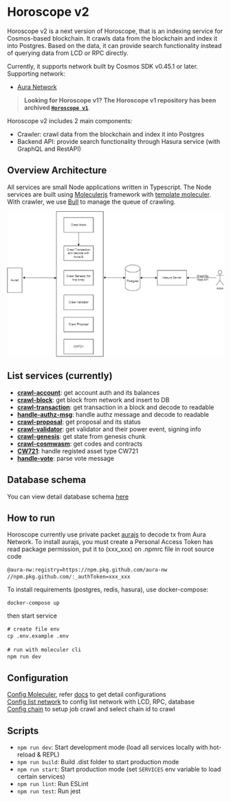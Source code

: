 # Horoscope v2

Horoscope v2 is a next version of Horoscope, that is an indexing service for Cosmos-based blockchain. It crawls data from the blockchain and index it into Postgres. Based on the data, it can provide search functionality instead of querying data from LCD or RPC directly.

Currently, it supports network built by Cosmos SDK v0.45.1 or later. Supporting network:

- [Aura Network](https://github.com/aura-nw/aura)

> **Looking for Horoscope v1? The Horoscope v1 repository has been archived [`Horoscope v1`](https://github.com/aura-nw/Horoscope)**.

Horoscope v2 includes 2 main components:

- Crawler: crawl data from the blockchain and index it into Postgres
- Backend API: provide search functionality through Hasura service (with GraphQL and RestAPI)

## Overview Architecture

All services are small Node applications written in Typescript. The Node services are built using [Moleculerjs](https://moleculer.services/) framework with [template moleculer](https://github.com/aura-nw/moleculer-ts-base).
With crawler, we use [Bull](https://github.com/OptimalBits/bull/tree/master) to manage the queue of crawling.

![image](docs/images/overview-architect.png)

## List services (currently)

- [**crawl-account**](./docs/services/crawl-account/crawl-account.md): get account auth and its balances
- [**crawl-block**](./docs/services/crawl-block/crawl-block.md): get block from network and insert to DB
- [**crawl-transaction**](./docs/services/crawl-transaction/crawl-tx.md): get transaction in a block and decode to readable
- [**handle-authz-msg**](./docs/services/crawl-transaction/handle-authz-tx-msg.md): handle authz message and decode to readable
- [**crawl-proposal**](./docs/services/crawl-proposal/crawl-proposal.md): get proposal and its status
- [**crawl-validator**](./docs/services/crawl-validator/crawl-validator.md): get validator and their power event, signing info
- [**crawl-genesis**](./docs/services/crawl-genesis/crawl-genesis.md): get state from genesis chunk
- [**crawl-cosmwasm**](./docs/services/crawl-cosmwasm/crawl-smart-contract.md): get codes and contracts
- [**CW721**](./docs/services/cw721/README.md): handle registed asset type CW721
- [**handle-vote**](./docs/services/handle-vote/handle-vote.md): parse vote message

## Database schema

You can view detail database schema [here](./docs/database_schema.md)

## How to run

Horoscope currently use private packet [aurajs](https://github.com/aura-nw/aurajs) to decode tx from Aura Network. To install aurajs, you must create a Personal Access Token has read package permission, put it to (xxx_xxx) on .npmrc file in root source code

```
@aura-nw:registry=https://npm.pkg.github.com/aura-nw
//npm.pkg.github.com/:_authToken=xxx_xxx
```

To install requirements (postgres, redis, hasura), use docker-compose:

```
docker-compose up
```

then start service

```
# create file env
cp .env.example .env

# run with moleculer cli
npm run dev
```

## Configuration

[Config Moleculer](.env.sample), refer [docs](https://moleculer.services/docs/0.14/configuration.html) to get detail configurations  
[Config list network](network.json) to config list network with LCD, RPC, database  
[Config chain](config.json) to setup job crawl and select chain id to crawl

## Scripts

- `npm run dev`: Start development mode (load all services locally with hot-reload & REPL)
- `npm run build`: Build .dist folder to start production mode
- `npm run start`: Start production mode (set `SERVICES` env variable to load certain services)
- `npm run lint`: Run ESLint
- `npm run test`: Run jest
